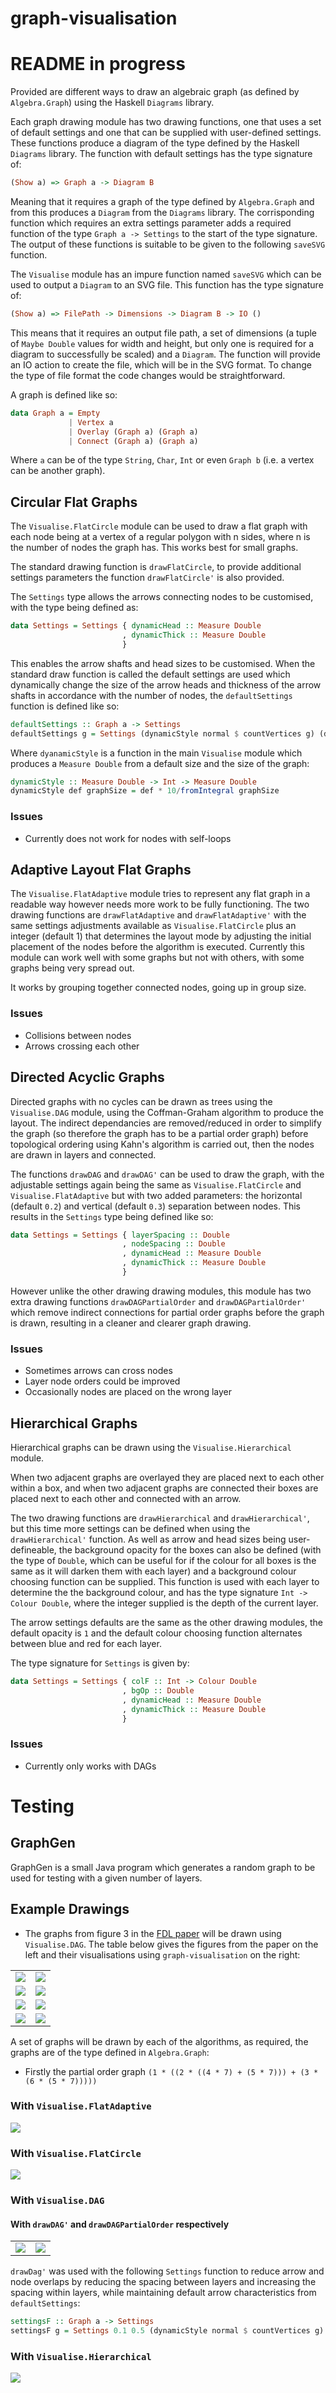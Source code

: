 # graph-visualisation
# README in progress
Provided are different ways to draw an algebraic graph (as defined by `Algebra.Graph`) using the Haskell `Diagrams` library.

Each graph drawing module has two drawing functions, one that uses a set of default settings and one that can be supplied with user-defined settings. These functions produce a diagram of the type defined by the Haskell `Diagrams` library. The function with default settings has the type signature of:
```Haskell
(Show a) => Graph a -> Diagram B
```

Meaning that it requires a graph of the type defined by `Algebra.Graph` and from this produces a `Diagram` from the `Diagrams` library. The corrisponding function which requires an extra settings parameter adds a required function of the type `Graph a -> Settings` to the start of the type signature. The output of these functions is suitable to be given to the following `saveSVG` function.

The `Visualise` module has an impure function named `saveSVG` which can be used to output a `Diagram` to an SVG file. This function has the type signature of: 
```Haskell
(Show a) => FilePath -> Dimensions -> Diagram B -> IO ()
```
This means that it requires an output file path, a set of dimensions (a tuple of `Maybe Double` values for width and height, but only one is required for a diagram to successfully be scaled) and a `Diagram`. The function will provide an IO action to create the file, which will be in the SVG format. To change the type of file format the code changes would be straightforward.

A graph is defined like so:
```Haskell
data Graph a = Empty
             | Vertex a
             | Overlay (Graph a) (Graph a)
             | Connect (Graph a) (Graph a)
```

Where `a` can be of the type `String`, `Char`, `Int` or even `Graph b` (i.e. a vertex can be another graph).

## Circular Flat Graphs
The `Visualise.FlatCircle` module can be used to draw a flat graph with each node being at a vertex of a regular polygon with n sides, where n is the number of nodes the graph has. This works best for small graphs.

The standard drawing function is `drawFlatCircle`, to provide additional settings parameters the function `drawFlatCircle'` is also provided.

The `Settings` type allows the arrows connecting nodes to be customised, with the type being defined as:
```Haskell
data Settings = Settings { dynamicHead :: Measure Double 
                         , dynamicThick :: Measure Double 
                         }
``` 
This enables the arrow shafts and head sizes to be customised. When the standard draw function is called the default settings are used which dynamically change the size of the arrow heads and thickness of the arrow shafts in accordance with the number of nodes, the `defaultSettings` function is defined like so:
```Haskell
defaultSettings :: Graph a -> Settings
defaultSettings g = Settings (dynamicStyle normal $ countVertices g) (dynamicStyle thin $ countVertices g)
```

Where `dyanamicStyle` is a function in the main `Visualise` module which produces a `Measure Double` from a default size and the size of the graph:
```Haskell
dynamicStyle :: Measure Double -> Int -> Measure Double
dynamicStyle def graphSize = def * 10/fromIntegral graphSize
```

### Issues
* Currently does not work for nodes with self-loops

## Adaptive Layout Flat Graphs
The `Visualise.FlatAdaptive` module tries to represent any flat graph in a readable way however needs more work to be fully functioning.
The two drawing functions are `drawFlatAdaptive` and `drawFlatAdaptive'` with the same settings adjustments available as `Visualise.FlatCircle` plus an integer (default 1) that determines the layout mode by adjusting the initial placement of the nodes before the algorithm is executed. Currently this module can work well with some graphs but not with others, with some graphs being very spread out.

It works by grouping together connected nodes, going up in group size.

### Issues
* Collisions between nodes
* Arrows crossing each other

## Directed Acyclic Graphs
Directed graphs with no cycles can be drawn as trees using the `Visualise.DAG` module, using the Coffman-Graham algorithm to produce the layout. The indirect dependancies are removed/reduced in order to simplify the graph (so therefore the graph has to be a partial order graph) before topological ordering using Kahn's algorithm is carried out, then the nodes are drawn in layers and connected.

The functions `drawDAG` and `drawDAG'` can be used to draw the graph, with the adjustable settings again being the same as `Visualise.FlatCircle` and `Visualise.FlatAdaptive` but with two added parameters: the horizontal (default `0.2`) and vertical (default `0.3`) separation between nodes. This results in the `Settings` type being defined like so:
```Haskell
data Settings = Settings { layerSpacing :: Double
                         , nodeSpacing :: Double
                         , dynamicHead :: Measure Double
                         , dynamicThick :: Measure Double
                         }
```

However unlike the other drawing drawing modules, this module has two extra drawing functions `drawDAGPartialOrder` and `drawDAGPartialOrder'` which remove indirect connections for partial order graphs before the graph is drawn, resulting in a cleaner and clearer graph drawing.

### Issues
* Sometimes arrows can cross nodes
* Layer node orders could be improved
* Occasionally nodes are placed on the wrong layer

## Hierarchical Graphs
Hierarchical graphs can be drawn using the `Visualise.Hierarchical` module. 

When two adjacent graphs are overlayed they are placed next to each other within a box, and when two adjacent graphs are connected their boxes are placed next to each other and connected with an arrow.

The two drawing functions are `drawHierarchical` and `drawHierarchical'`, but this time more settings can be defined when using the `drawHierarchical'` function. As well as arrow and head sizes being user-defineable, the background opacity for the boxes can also be defined (with the type of `Double`, which can be useful for if the colour for all boxes is the same as it will darken them with each layer) and a background colour choosing function can be supplied. This function is used with each layer to determine the the background colour, and has the type signature `Int -> Colour Double`, where the integer supplied is the depth of the current layer.

The arrow settings defaults are the same as the other drawing modules, the default opacity is `1` and the default colour choosing function alternates between blue and red for each layer.

The type signature for `Settings` is given by:
```Haskell
data Settings = Settings { colF :: Int -> Colour Double
                		 , bgOp :: Double
                		 , dynamicHead :: Measure Double
                		 , dynamicThick :: Measure Double
                		 }
```

### Issues
* Currently only works with DAGs

# Testing

## GraphGen
GraphGen is a small Java program which generates a random graph to be used for testing with a given number of layers.

## Example Drawings
* The graphs from figure 3 in the [FDL paper](https://github.com/tuura/fdl17-paper) will be drawn using `Visualise.DAG`.
The table below gives the figures from the paper on the left and their visualisations using `graph-visualisation` on the right:

<table>
    <tr>
        <td><img src="examples/fdl-fig-3/fdl_3a_paper.png" /></td>
        <td><img src="examples/fdl-fig-3/fdl_3a_dag.svg" /></td>
    </tr>
    <tr>
        <td><img src="examples/fdl-fig-3/fdl_3b_paper.png" /></td>
        <td><img src="examples/fdl-fig-3/fdl_3b_dag.svg" /></td>
    </tr>
    <tr>
        <td><img src="examples/fdl-fig-3/fdl_3c_paper.png" /></td>
        <td><img src="examples/fdl-fig-3/fdl_3c_dag.svg" /></td>
    </tr>
    <tr>
        <td><img src="examples/fdl-fig-3/fdl_3d_paper.png" /></td>
        <td><img src="examples/fdl-fig-3/fdl_3d_dag.svg" /></td>
    </tr>
</table>

A set of graphs will be drawn by each of the algorithms, as required, the graphs are of the type defined in `Algebra.Graph`:
* Firstly the partial order graph `(1 * ((2 * ((4 * 7) + (5 * 7))) + (3 * (6 * (5 * 7)))))`

### With `Visualise.FlatAdaptive`
<img src="examples/flat_adaptive_example_1.svg" />

### With `Visualise.FlatCircle`
<img src="examples/flat_circle_example_1.svg" />

### With `Visualise.DAG`
#### With `drawDAG'` and `drawDAGPartialOrder` respectively

<table>
	<tr>
		<td><img src="examples/DAG_example_1.svg" /></td>
		<td><img src="examples/DAG_partial_order_example_1.svg" /></td>
	</tr>
</table>

`drawDag'` was used with the following `Settings` function to reduce arrow and node overlaps by reducing the spacing between layers and increasing the spacing within layers, while maintaining default arrow characteristics from `defaultSettings`:
```Haskell
settingsF :: Graph a -> Settings
settingsF g = Settings 0.1 0.5 (dynamicStyle normal $ countVertices g) (dynamicStyle thin $ countVertices g)
```

### With `Visualise.Hierarchical`
<img src="examples/hierarchical_example_1.svg" />